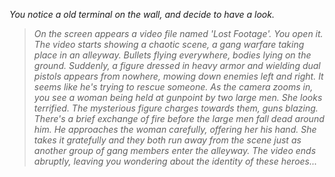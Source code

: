 *You notice a old terminal on the wall, and decide to have a look.*
>*On the screen appears a video file named 'Lost Footage'. You open it.*
>*The video starts showing a chaotic scene, a gang warfare taking place in an alleyway. Bullets flying everywhere, bodies lying on the ground. Suddenly, a figure dressed in heavy armor and wielding dual pistols appears from nowhere, mowing down enemies left and right. It seems like he's trying to rescue someone.*
>*As the camera zooms in, you see a woman being held at gunpoint by two large men. She looks terrified. The mysterious figure charges towards them, guns blazing. There's a brief exchange of fire before the large men fall dead around him. He approaches the woman carefully, offering her his hand.*
>*She takes it gratefully and they both run away from the scene just as another group of gang members enter the alleyway.*
>*The video ends abruptly, leaving you wondering about the identity of these heroes...*
